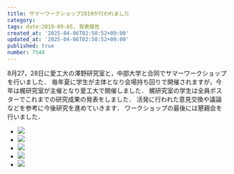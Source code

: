 ```yaml
---
title: サマーワークショップ2019が行われました
category:
tags: date:2019-09-05, 発表報告
created_at: '2025-04-06T02:50:52+09:00'
updated_at: '2025-04-06T02:50:52+09:00'
published: true
number: 7548
---
```



8月27，28日に愛工大の澤野研究室と，中部大学と合同でサマーワークショップを行いました．
毎年夏に学生が主体となり会場持ち回りで開催されますが，今年は梶研究室が主催となり愛工大で開催しました．
梶研究室の学生は全員ポスターでこれまでの研究成果の発表をしました．
活発に行われた意見交換や議論などを参考に今後研究を進めていきます．
ワークショップの最後には懇親会を行いました．

<div class="img-container">
    <ul class="slider">
        <li><img src="https://img.esa.io/uploads/production/attachments/13979/2025/04/06/148142/4592a486-c2ce-4fff-874d-c5050e41c263.webp" loading='lazy' /></li>
        <li><img src="https://img.esa.io/uploads/production/attachments/13979/2025/04/06/148142/9e7982be-5060-41ee-be85-9c072e568413.webp" loading='lazy' /></li>
        <li><img src="https://img.esa.io/uploads/production/attachments/13979/2025/04/06/148142/494a9983-b7dd-4f6f-8699-8e299b53f765.webp" loading='lazy' /></li>
        <li><img src="https://img.esa.io/uploads/production/attachments/13979/2025/04/06/148142/d164f993-16db-45d7-9aaf-d47ecdb4db63.webp" loading='lazy' /></li>
        <li><img src="https://img.esa.io/uploads/production/attachments/13979/2025/04/06/148142/712d29c4-b8ac-4839-8717-120238ad9221.webp" loading='lazy' /></li>
    </ul>
</div>

